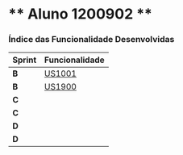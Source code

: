 ** Aluno 1200902 **
===============================


### Índice das Funcionalidade Desenvolvidas ###

| Sprint | Funcionalidade                   |
|--------|----------------------------------|
| **B**  | [US1001](SprintB/1200902/US1001) |
| **B**  | [US1900](SprintB/1200902/US1900) |
| **C**  | []()                             |
| **C**  | []()                             |
| **D**  | []()                             |
| **D**  | []()                             |

